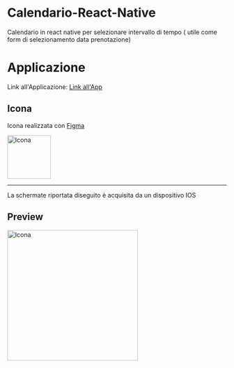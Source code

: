 # Calendario-React-Native

Calendario in react native per selezionare intervallo di tempo ( utile come form di selezionamento data prenotazione)


# Applicazione

Link all'Applicazione: [Link all'App](https://ygmq5s.csb.app/Calendario)  


## Icona

Icona realizzata con [Figma](https://www.figma.com/)   

<img src="https://github.com/vittorioPiotti/Calendario-React-Native/blob/main/icona.png" alt="Icona" width="100"/>

---

La schermate riportata diseguito è acquisita da un dispositivo IOS 

## Preview
<img src="https://github.com/vittorioPiotti/Calendario-React-Native/blob/main/screenshot.PNG" alt="Icona" width="300"/>

